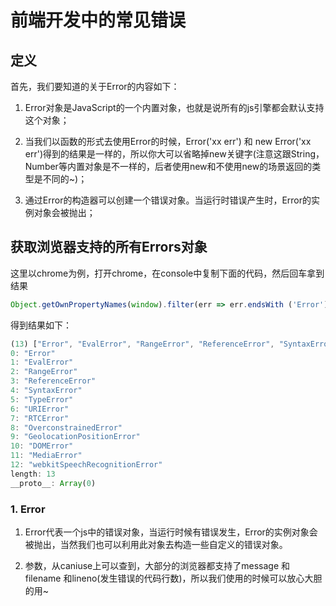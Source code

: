 # 前端开发中的常见错误

## 定义

首先，我们要知道的关于Error的内容如下：

1. Error对象是JavaScript的一个内置对象，也就是说所有的js引擎都会默认支持这个对象；

2. 当我们以函数的形式去使用Error的时候，Error('xx err') 和 new Error('xx err')得到的结果是一样的，所以你大可以省略掉new关键字(注意这跟String，Number等内置对象是不一样的，后者使用new和不使用new的场景返回的类型是不同的~)；

3. 通过Error的构造器可以创建一个错误对象。当运行时错误产生时，Error的实例对象会被抛出；

## 获取浏览器支持的所有Errors对象

这里以chrome为例，打开chrome，在console中复制下面的代码，然后回车拿到结果

```js
Object.getOwnPropertyNames(window).filter(err => err.endsWith ('Error'))
```

得到结果如下：

```js
(13) ["Error", "EvalError", "RangeError", "ReferenceError", "SyntaxError", "TypeError", "URIError", "RTCError", "OverconstrainedError", "GeolocationPositionError", "DOMError", "MediaError", "webkitSpeechRecognitionError"]
0: "Error"
1: "EvalError"
2: "RangeError"
3: "ReferenceError"
4: "SyntaxError"
5: "TypeError"
6: "URIError"
7: "RTCError"
8: "OverconstrainedError"
9: "GeolocationPositionError"
10: "DOMError"
11: "MediaError"
12: "webkitSpeechRecognitionError"
length: 13
__proto__: Array(0)
```

### 1. Error

1. Error代表一个js中的错误对象，当运行时候有错误发生，Error的实例对象会被抛出，当然我们也可以利用此对象去构造一些自定义的错误对象。

2. 参数，从caniuse上可以查到，大部分的浏览器都支持了message 和 filename 和lineno(发生错误的代码行数)，所以我们使用的时候可以放心大胆的用~


